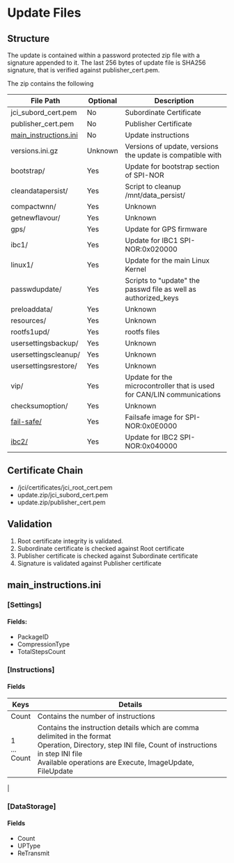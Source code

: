 # Update Files

## Structure
The update is contained within a password protected zip file with a signature appended to it. The last 256 bytes of update file is SHA256 signature, that is verified against publisher_cert.pem.

The zip contains the following

| File Path | Optional | Description |
| --------- | -------- | ----------- |
| jci_subord_cert.pem | No | Subordinate Certificate |
| publisher_cert.pem | No | Publisher Certificate |
| [main_instructions.ini](#maininstructionsini) | No | Update instructions |
| versions.ini.gz | Unknown | Versions of update, versions the update is compatible with |
| bootstrap/ | Yes | Update for bootstrap section of SPI-NOR |
| cleandatapersist/ | Yes | Script to cleanup /mnt/data_persist/ |
| compactwnn/ | Yes | Unknown |
| getnewflavour/ | Yes | Unknown |
| gps/ | Yes | Update for GPS firmware |
| ibc1/ | Yes | Update for IBC1 SPI-NOR:0x020000|
| linux1/ | Yes | Update for the main Linux Kernel|
| passwdupdate/ | Yes | Scripts to "update" the passwd file as well as authorized_keys|
| preloaddata/ | Yes | Unknown |
| resources/ | Yes | Unknown |
| rootfs1upd/ | Yes | rootfs files|
| usersettingsbackup/ | Yes | Unknown |
| usersettingscleanup/ | Yes | Unknown |
| usersettingsrestore/ | Yes | Unknown |
| vip/ | Yes | Update for the microcontroller that is used for CAN/LIN communications |
| checksumoption/ | Yes | Unknown |
| [fail-safe/](failsafe-boot.md) | Yes | Failsafe image for SPI-NOR:0x0E0000 |
| [ibc2/](failsafe-boot.md) | Yes | Update for IBC2 SPI-NOR:0x040000 |







## Certificate Chain
- /jci/certificates/jci_root_cert.pem
- update.zip/jci_subord_cert.pem
- update.zip/publisher_cert.pem


## Validation
1. Root certificate integrity is validated.
2. Subordinate certificate is checked against Root certificate
3. Publisher certificate is checked against Subordinate certificate
4. Signature is validated against Publisher certificate


## main_instructions.ini

### [Settings]
#### Fields:
- PackageID
- CompressionType
- TotalStepsCount

### [Instructions]
#### Fields
| Keys | Details |
| ---- | ------- |
| Count | Contains the number of instructions|
| 1 <br/> ... <br/> Count | Contains the instruction details which are comma delimited in the format <br/>                          Operation, Directory, step INI file, Count of instructions in step INI file <br>Available operations are Execute, ImageUpdate, FileUpdate |
|



### [DataStorage]
#### Fields
- Count
- UPType
- ReTransmit


